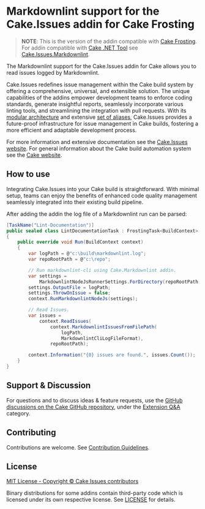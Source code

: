 # Markdownlint support for the Cake.Issues addin for Cake Frosting

> **NOTE**:
> This is the version of the addin compatible with [Cake Frosting].
> For addin compatible with [Cake .NET Tool] see [Cake.Issues.Markdownlint](https://www.nuget.org/packages/Cake.Issues.Markdownlint).

The Markdownlint support for the Cake.Issues addin for Cake allows you to read issues logged by Markdownlint.

Cake.Issues redefines issue management within the Cake build system by offering a comprehensive, universal, and extensible solution.
The unique capabilities of the addins empower development teams to enforce coding standards, generate insightful reports,
seamlessly incorporate various linting tools, and streamlining the integration with pull requests.
With its [modular architecture] and extensive [set of aliases], Cake.Issues provides a future-proof infrastructure for issue management
in Cake builds, fostering a more efficient and adaptable development process.

For more information and extensive documentation see the [Cake.Issues website](https://cakeissues.net).
For general information about the Cake build automation system see the [Cake website](http://cakebuild.net).

## How to use

Integrating Cake.Issues into your Cake build is straightforward.
With minimal setup, teams can enjoy the benefits of enhanced code quality management seamlessly integrated into their existing build pipeline.

After adding the addin the log file of a Markdownlint run can be parsed:

```csharp
[TaskName("Lint-Documentation")]
public sealed class LintDocumentationTask : FrostingTask<BuildContext>
{
    public override void Run(BuildContext context)
    {
        var logPath = @"c:\build\markdownlint.log";
        var repoRootPath = @"c:\repo";

        // Run markdownlint-cli using Cake.Markdownlint addin.
        var settings =
            MarkdownlintNodeJsRunnerSettings.ForDirectory(repoRootPath.Combine("docs"));
        settings.OutputFile = logPath;
        settings.ThrowOnIssue = false;
        context.RunMarkdownlintNodeJs(settings);

        // Read Issues.
        var issues =
            context.ReadIssues(
                context.MarkdownlintIssuesFromFilePath(
                    logPath,
                    MarkdownlintCliLogFileFormat),
                repoRootPath);

        context.Information("{0} issues are found.", issues.Count());
    }
}
```

## Support & Discussion

For questions and to discuss ideas & feature requests, use the [GitHub discussions on the Cake GitHub repository](https://github.com/cake-build/cake/discussions), under the [Extension Q&A](https://github.com/orgs/cake-build/discussions/categories/extension-q-a) category.

## Contributing

Contributions are welcome. See [Contribution Guidelines](https://github.com/cake-contrib/Cake.Issues/blob/develop/CONTRIBUTING.md).

## License

[MIT License - Copyright © Cake Issues contributors](LICENSE)

Binary distributions for some addins contain third-party code which is licensed under its own respective license.
See [LICENSE](https://github.com/cake-contrib/Cake.Issues/blob/develop/LICENSE) for details.

[modular architecture]: https://cakeissues.net/docs/fundamentals/architecture
[set of aliases]: https://cakeissues.net/dsl/
[Cake Frosting]: https://cakebuild.net/docs/running-builds/runners/cake-frosting
[Cake .NET Tool]: https://cakebuild.net/docs/running-builds/runners/dotnet-tool
